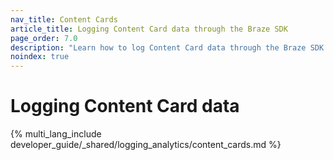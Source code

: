 ```yaml
---
nav_title: Content Cards
article_title: Logging Content Card data through the Braze SDK
page_order: 7.0
description: "Learn how to log Content Card data through the Braze SDK."
noindex: true
---
```


# Logging Content Card data

{% multi_lang_include developer_guide/_shared/logging_analytics/content_cards.md %}
